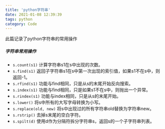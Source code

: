 ```yaml
---
title: 'python字符串'
date: 2021-01-08 12:39:39
tags: python
category: Code
---
```


此篇记录了python字符串的常用操作
<!-- more -->
##### 字符串常用操作
* `s.count(s1)`
计算字符串s1在s中出现的次数。
* `s.find(s1)`
返回子字符串s1在s中第一次出现的索引值，如果s1不在s中，则返回-1。
* `s.rfind(s1)`
功能与find相同，只是从s的末尾开始反向搜索。
* `s.index(s1)`
功能与find相同，只是如果s1不在s中，则抛出一个异常。
* `s.rindex(s1)`
功能与index相同，只是从s的末尾开始。
* `s.lower()`
将s中所有的大写字母转换为小写。
* `s.replace(old, new)`
将s中出现过的所有字符串old替换为字符串new。
* `s.rstrip()`
去掉s末尾的空白字符。
* `s.spilt(d)`
使用d作为分隔符拆分字符串s，返回s的一个子字符串列表。
